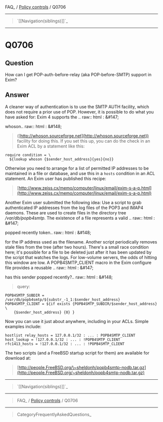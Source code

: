 FAQ\_ / [Policy controls](FAQ/Policy_controls) / Q0706

* * * * *

> \`[[Navigation(siblings)]]\`\_

* * * * *

Q0706
=====

Question
--------

How can I get POP-auth-before-relay (aka POP-before-SMTP) support in
Exim?

Answer
------

A cleaner way of authentication is to use the SMTP AUTH facility, which does not require a prior use of POP. However, it is possible to do what you have asked for: Exim 4 supports the .. raw:: html
:   &\#147;

whoson.. raw:: html
:   &\#148;

> ([http://whoson.sourceforge.net](http://whoson.sourceforge.net))
> facility for doing this. If you set this up, you can do the check in
> an Exim ACL by a statement like this:

    require condition = \
      ${lookup whoson {$sender_host_address}{yes}{no}}

Otherwise you need to arrange for a list of permitted IP addresses to be
maintained in a file or database, and use this in a `hosts` condition in
an ACL statement. An Exim user has published this recipe:

> [http://www.zeiss.cx/memo/computer/linux/email/exim-s-a-p.html](http://www.zeiss.cx/memo/computer/linux/email/exim-s-a-p.html)

Another Exim user submitted the following idea: Use a script to grab authenticated IP addresses from the log files of the POP3 and IMAP4 daemons. These are used to create files in the directory tree */var/db/popb4smtp*. The existence of a file represents a valid .. raw:: html
:   &\#147;

popped recently token.. raw:: html
:   &\#148;

for the IP address used as the filename. Another script periodically removes stale files from the tree (after two hours). There's a small race condition here; it's possible for a file to be deleted just after it has been updated by the script that watches the logs. For low-volume servers, the odds of hitting this window are low. A POPB4SMTP\_CLIENT macro in the Exim configure file provides a reusable .. raw:: html
:   &\#147;

has this sender popped recently?.. raw:: html
:   &\#148;

> query:

    POPB4SMTP_SUBDIR = /var/db/popb4smtp/${substr_-1_1:$sender_host_address}
    POPB4SMTP_CLIENT = ${if exists {POPB4SMTP_SUBDIR/$sender_host_address} \
        {$sender_host_address} {0} }

Now you can use it just about anywhere, including in your ACLs. Simple
examples include:

    hostlist relay_hosts = 127.0.0.1/32 : ... : POPB4SMTP_CLIENT
    host_lookup = !127.0.0.1/32 : ... : !POPB4SMTP_CLIENT
    rfc1413_hosts = !127.0.0.1/32 : ... : !POPB4SMTP_CLIENT

The two scripts (and a FreeBSD startup script for them) are available
for download at:

> [http://people.FreeBSD.org/\~sheldonh/popb4smtp-nodb.tar.gz](http://people.FreeBSD.org/~sheldonh/popb4smtp-nodb.tar.gz)

* * * * *

> \`[[Navigation(siblings)]]\`\_

* * * * *

> FAQ\_ / [Policy controls](FAQ/Policy_controls) / Q0706

* * * * *

> CategoryFrequentlyAskedQuestions\_
